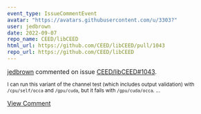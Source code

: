 ```yaml
---
event_type: IssueCommentEvent
avatar: "https://avatars.githubusercontent.com/u/3303?"
user: jedbrown
date: 2022-09-07
repo_name: CEED/libCEED
html_url: https://github.com/CEED/libCEED/pull/1043
repo_url: https://github.com/CEED/libCEED
---
```


<a href='https://github.com/jedbrown' target='_blank'>jedbrown</a> commented on issue <a href='https://github.com/CEED/libCEED/pull/1043' target='_blank'>CEED/libCEED#1043</a>.

<small>I can run this variant of the channel test (which includes output validation) with `/cpu/self/occa` and `/gpu/cuda`, but it fails with `/gpu/cuda/occa`....</small>

<a href='https://github.com/CEED/libCEED/pull/1043' target='_blank'>View Comment</a>